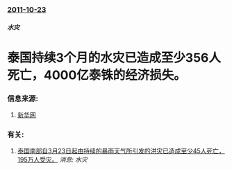 ### [2011-10-23](/news/2011/10/23/index.md)

##### 水灾
# 泰国持续3个月的水灾已造成至少356人死亡，4000亿泰铢的经济损失。




### 信息来源:

1. [新华网](http://news.xinhuanet.com/fortune/2011-10/24/c_111120662.htm?fin)

### 有关:

1. [ 泰国南部自3月23日起由持续的暴雨天气所引发的洪灾已造成至少45人死亡，195万人受灾。](/news/2011/04/3/泰国南部自3月23日起由持续的暴雨天气所引发的洪灾已造成至少45人死亡-195万人受灾.md) _消息: 水灾_
